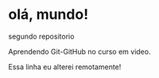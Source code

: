 # olá, mundo!

segundo repositorio

Aprendendo Git-GitHub no curso em video.

Essa linha eu alterei remotamente!
